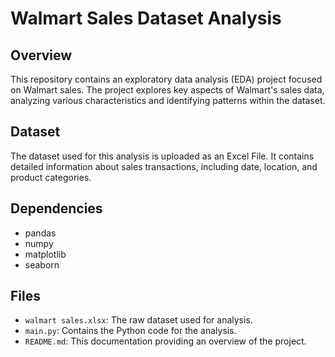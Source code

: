 # Walmart Sales Dataset Analysis

## Overview
This repository contains an exploratory data analysis (EDA) project focused on Walmart sales. The project explores key aspects of Walmart's sales data, analyzing various characteristics and identifying patterns within the dataset.

## Dataset
The dataset used for this analysis is uploaded as an Excel File. It contains detailed information about sales transactions, including date, location, and product categories.

## Dependencies
- pandas
- numpy
- matplotlib
- seaborn

## Files
- `walmart sales.xlsx`: The raw dataset used for analysis.
- `main.py`: Contains the Python code for the analysis.
- `README.md`: This documentation providing an overview of the project.
